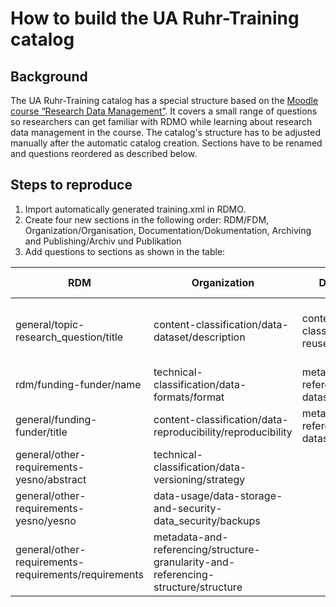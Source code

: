 # How to build the UA Ruhr-Training catalog

## Background
The UA Ruhr-Training catalog has a special structure based on the [Moodle course “Research Data Management”](https://moodle.ruhr-uni-bochum.de/m/enrol/index.php?id=19338). It covers a small range of questions so researchers can get familiar with RDMO while learning about research data management in the course. The catalog's structure has to be adjusted manually after the automatic catalog creation. Sections have to be renamed and questions reordered as described below.

## Steps to reproduce
1. Import automatically generated training.xml in RDMO.
2. Create four new sections in the following order: RDM/FDM, Organization/Organisation, Documentation/Dokumentation, Archiving and Publishing/Archiv und Publikation
3. Add questions to sections as shown in the table:

| RDM                                                  | Organization                                                                       | Documentation                                      | Archiving and Publishing                                                      |
|------------------------------------------------------|------------------------------------------------------------------------------------|----------------------------------------------------|-------------------------------------------------------------------------------|
| general/topic-research_question/title                | content-classification/data-dataset/description                                    | content-classification/data-reuse/scenario         | storage-and-long-term-preservation/long-term-preservation-datasets/repository |
| rdm/funding-funder/name                              | technical-classification/data-formats/format                                       | metadata-and-referencing/metadata-dataset/scope    | data-usage/data-sharing-and-re-use-interoperability/abstract                  |
| general/funding-funder/title                         | content-classification/data-reproducibility/reproducibility                        | metadata-and-referencing/metadata-dataset/abstract | data-usage/data-sharing-and-re-use-publication/yesno                          |
| general/other-requirements-yesno/abstract            | technical-classification/data-versioning/strategy                                  |                                                    |                                                                               |
| general/other-requirements-yesno/yesno               | data-usage/data-storage-and-security-data_security/backups                         |                                                    |                                                                               |
| general/other-requirements-requirements/requirements | metadata-and-referencing/structure-granularity-and-referencing-structure/structure |                                                    |                                                                               |
